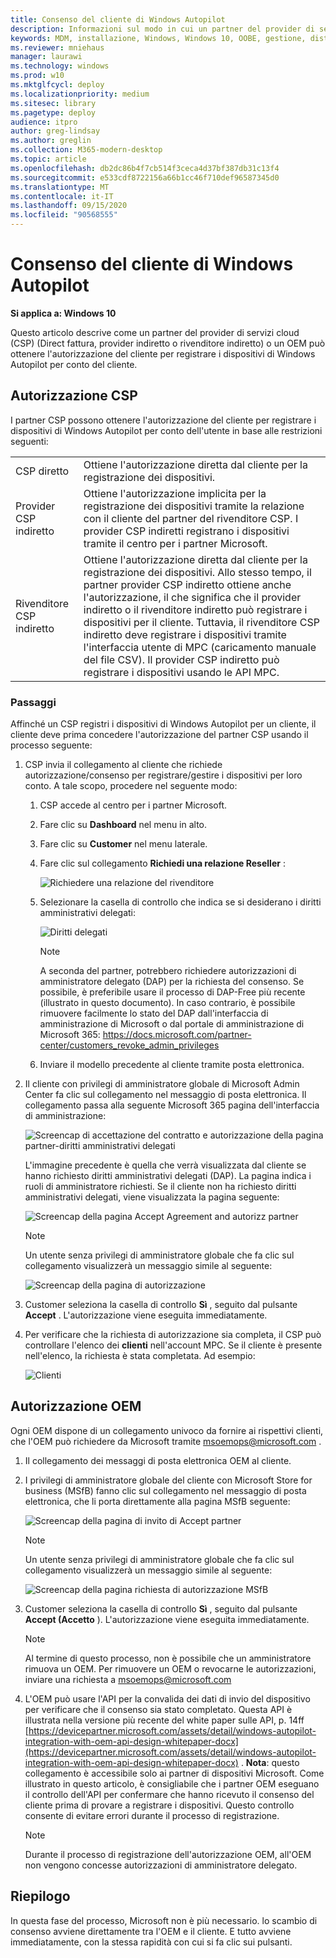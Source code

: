 ```yaml
---
title: Consenso del cliente di Windows Autopilot
description: Informazioni sul modo in cui un partner del provider di servizi cloud (CSP) o un OEM può ottenere l'autorizzazione del cliente per registrare i dispositivi di Windows Autopilot per conto dell'utente.
keywords: MDM, installazione, Windows, Windows 10, OOBE, gestione, distribuzione, Autopilot, ZTD, zero-touch, partner, msfb, Intune
ms.reviewer: mniehaus
manager: laurawi
ms.technology: windows
ms.prod: w10
ms.mktglfcycl: deploy
ms.localizationpriority: medium
ms.sitesec: library
ms.pagetype: deploy
audience: itpro
author: greg-lindsay
ms.author: greglin
ms.collection: M365-modern-desktop
ms.topic: article
ms.openlocfilehash: db2dc86b4f7cb514f3ceca4d37bf387db31c13f4
ms.sourcegitcommit: e533cdf8722156a66b1cc46f710def96587345d0
ms.translationtype: MT
ms.contentlocale: it-IT
ms.lasthandoff: 09/15/2020
ms.locfileid: "90568555"
---
```

# <a name="windows-autopilot-customer-consent"></a>Consenso del cliente di Windows Autopilot

**Si applica a: Windows 10**

Questo articolo descrive come un partner del provider di servizi cloud (CSP) (Direct fattura, provider indiretto o rivenditore indiretto) o un OEM può ottenere l'autorizzazione del cliente per registrare i dispositivi di Windows Autopilot per conto del cliente.

## <a name="csp-authorization"></a>Autorizzazione CSP

I partner CSP possono ottenere l'autorizzazione del cliente per registrare i dispositivi di Windows Autopilot per conto dell'utente in base alle restrizioni seguenti:

<table>
<tr><td>CSP diretto<td>Ottiene l'autorizzazione diretta dal cliente per la registrazione dei dispositivi.
<tr><td>Provider CSP indiretto<td>Ottiene l'autorizzazione implicita per la registrazione dei dispositivi tramite la relazione con il cliente del partner del rivenditore CSP. I provider CSP indiretti registrano i dispositivi tramite il centro per i partner Microsoft.
<tr><td>Rivenditore CSP indiretto<td>Ottiene l'autorizzazione diretta dal cliente per la registrazione dei dispositivi. Allo stesso tempo, il partner provider CSP indiretto ottiene anche l'autorizzazione, il che significa che il provider indiretto o il rivenditore indiretto può registrare i dispositivi per il cliente. Tuttavia, il rivenditore CSP indiretto deve registrare i dispositivi tramite l'interfaccia utente di MPC (caricamento manuale del file CSV). Il provider CSP indiretto può registrare i dispositivi usando le API MPC.
</table>

### <a name="steps"></a>Passaggi

Affinché un CSP registri i dispositivi di Windows Autopilot per un cliente, il cliente deve prima concedere l'autorizzazione del partner CSP usando il processo seguente:

1. CSP invia il collegamento al cliente che richiede autorizzazione/consenso per registrare/gestire i dispositivi per loro conto. A tale scopo, procedere nel seguente modo:
    1. CSP accede al centro per i partner Microsoft.
    2. Fare clic su **Dashboard** nel menu in alto.
    3. Fare clic su **Customer** nel menu laterale.
    4. Fare clic sul collegamento **Richiedi una relazione Reseller** :

        ![Richiedere una relazione del rivenditore](images/csp1.png)
 
    5. Selezionare la casella di controllo che indica se si desiderano i diritti amministrativi delegati:
 
        ![Diritti delegati](images/csp2.png)

        > [!NOTE]
        > A seconda del partner, potrebbero richiedere autorizzazioni di amministratore delegato (DAP) per la richiesta del consenso. Se possibile, è preferibile usare il processo di DAP-Free più recente (illustrato in questo documento). In caso contrario, è possibile rimuovere facilmente lo stato del DAP dall'interfaccia di amministrazione di Microsoft o dal portale di amministrazione di Microsoft 365: https://docs.microsoft.com/partner-center/customers_revoke_admin_privileges
    6. Inviare il modello precedente al cliente tramite posta elettronica.

2. Il cliente con privilegi di amministratore globale di Microsoft Admin Center fa clic sul collegamento nel messaggio di posta elettronica. Il collegamento passa alla seguente Microsoft 365 pagina dell'interfaccia di amministrazione:

    ![Screencap di accettazione del contratto e autorizzazione della pagina partner-diritti amministrativi delegati](images/csp3a.png)

    L'immagine precedente è quella che verrà visualizzata dal cliente se hanno richiesto diritti amministrativi delegati (DAP). La pagina indica i ruoli di amministratore richiesti. Se il cliente non ha richiesto diritti amministrativi delegati, viene visualizzata la pagina seguente:

    ![Screencap della pagina Accept Agreement and autorizz partner](images/csp3b.png) 

    > [!NOTE]
    > Un utente senza privilegi di amministratore globale che fa clic sul collegamento visualizzerà un messaggio simile al seguente:

    ![Screencap della pagina di autorizzazione](images/csp4.png)

3. Customer seleziona la casella di controllo **Sì** , seguito dal pulsante **Accept** . L'autorizzazione viene eseguita immediatamente.
4. Per verificare che la richiesta di autorizzazione sia completa, il CSP può controllare l'elenco dei **clienti** nell'account MPC. Se il cliente è presente nell'elenco, la richiesta è stata completata. Ad esempio:

    ![Clienti](images/csp5.png)

## <a name="oem-authorization"></a>Autorizzazione OEM

Ogni OEM dispone di un collegamento univoco da fornire ai rispettivi clienti, che l'OEM può richiedere da Microsoft tramite msoemops@microsoft.com .

1. Il collegamento dei messaggi di posta elettronica OEM al cliente.
2. I privilegi di amministratore globale del cliente con Microsoft Store for business (MSfB) fanno clic sul collegamento nel messaggio di posta elettronica, che li porta direttamente alla pagina MSfB seguente:

    ![Screencap della pagina di invito di Accept partner](images/csp6.png)

    > [!NOTE]
    > Un utente senza privilegi di amministratore globale che fa clic sul collegamento visualizzerà un messaggio simile al seguente:

    ![Screencap della pagina richiesta di autorizzazione MSfB](images/csp7.png)

3. Customer seleziona la casella di controllo **Sì** , seguito dal pulsante **Accept (Accetto** ). L'autorizzazione viene eseguita immediatamente.

    > [!NOTE]
    > Al termine di questo processo, non è possibile che un amministratore rimuova un OEM. Per rimuovere un OEM o revocarne le autorizzazioni, inviare una richiesta a msoemops@microsoft.com

4. L'OEM può usare l'API per la convalida dei dati di invio del dispositivo per verificare che il consenso sia stato completato. Questa API è illustrata nella versione più recente del white paper sulle API, p. 14ff [https://devicepartner.microsoft.com/assets/detail/windows-autopilot-integration-with-oem-api-design-whitepaper-docx](https://devicepartner.microsoft.com/assets/detail/windows-autopilot-integration-with-oem-api-design-whitepaper-docx) . **Nota**: questo collegamento è accessibile solo ai partner di dispositivi Microsoft. Come illustrato in questo articolo, è consigliabile che i partner OEM eseguano il controllo dell'API per confermare che hanno ricevuto il consenso del cliente prima di provare a registrare i dispositivi. Questo controllo consente di evitare errori durante il processo di registrazione.

    > [!NOTE]
    > Durante il processo di registrazione dell'autorizzazione OEM, all'OEM non vengono concesse autorizzazioni di amministratore delegato.

## <a name="summary"></a>Riepilogo

In questa fase del processo, Microsoft non è più necessario. lo scambio di consenso avviene direttamente tra l'OEM e il cliente. E tutto avviene immediatamente, con la stessa rapidità con cui si fa clic sui pulsanti.

